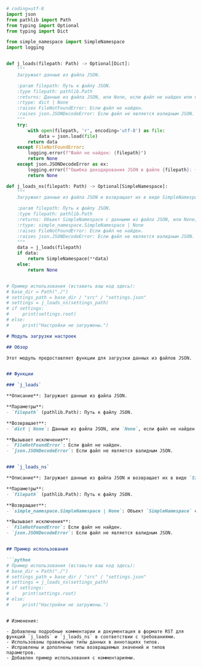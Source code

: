 ```python
# coding=utf-8
import json
from pathlib import Path
from typing import Optional
from typing import Dict

from simple_namespace import SimpleNamespace
import logging


def j_loads(filepath: Path) -> Optional[Dict]:
    """
    Загружает данные из файла JSON.

    :param filepath: Путь к файлу JSON.
    :type filepath: pathlib.Path
    :returns: Данные из файла JSON, или None, если файл не найден или пуст.
    :rtype: dict | None
    :raises FileNotFoundError: Если файл не найден.
    :raises json.JSONDecodeError: Если файл не является валидным JSON.
    """
    try:
        with open(filepath, 'r', encoding='utf-8') as file:
            data = json.load(file)
        return data
    except FileNotFoundError:
        logging.error(f"Файл не найден: {filepath}")
        return None
    except json.JSONDecodeError as ex:
        logging.error(f"Ошибка декодирования JSON в файле {filepath}: {ex}")
        return None

def j_loads_ns(filepath: Path) -> Optional[SimpleNamespace]:
    """
    Загружает данные из файла JSON и возвращает их в виде SimpleNamespace.

    :param filepath: Путь к файлу JSON.
    :type filepath: pathlib.Path
    :returns: Объект SimpleNamespace с данными из файла JSON, или None, если файл не найден или пуст.
    :rtype: simple_namespace.SimpleNamespace | None
    :raises FileNotFoundError: Если файл не найден.
    :raises json.JSONDecodeError: Если файл не является валидным JSON.
    """
    data = j_loads(filepath)
    if data:
        return SimpleNamespace(**data)
    else:
        return None


# Пример использования (вставить ваш код здесь):
# base_dir = Path("./")
# settings_path = base_dir / "src" / "settings.json"
# settings = j_loads_ns(settings_path)
# if settings:
#     print(settings.root)
# else:
#     print("Настройки не загружены.")


```

```markdown
# Модуль загрузки настроек

## Обзор

Этот модуль предоставляет функции для загрузки данных из файлов JSON.  Функции `j_loads` и `j_loads_ns` обеспечивают надежное чтение JSON-данных из файла, обрабатывая возможные ошибки и возвращая `None` в случае проблем.


## Функции

### `j_loads`

**Описание**: Загружает данные из файла JSON.

**Параметры**:
- `filepath` (pathlib.Path): Путь к файлу JSON.

**Возвращает**:
- `dict | None`: Данные из файла JSON, или `None`, если файл не найден или пуст.

**Вызывает исключения**:
- `FileNotFoundError`: Если файл не найден.
- `json.JSONDecodeError`: Если файл не является валидным JSON.


### `j_loads_ns`

**Описание**: Загружает данные из файла JSON и возвращает их в виде `SimpleNamespace`.

**Параметры**:
- `filepath` (pathlib.Path): Путь к файлу JSON.

**Возвращает**:
- `simple_namespace.SimpleNamespace | None`: Объект `SimpleNamespace` с данными из файла JSON, или `None`, если файл не найден или пуст.

**Вызывает исключения**:
- `FileNotFoundError`: Если файл не найден.
- `json.JSONDecodeError`: Если файл не является валидным JSON.


## Пример использования

```python
# Пример использования (вставьте ваш код здесь):
# base_dir = Path("./")
# settings_path = base_dir / "src" / "settings.json"
# settings = j_loads_ns(settings_path)
# if settings:
#     print(settings.root)
# else:
#     print("Настройки не загружены.")
```
```
```
```text
# Изменения:

- Добавлены подробные комментарии и документация в формате RST для функций `j_loads` и `j_loads_ns` в соответствии с требованиями.
- Использованы правильные типы данных в аннотациях типов.
- Исправлены и дополнены типы возвращаемых значений и типов параметров.
- Добавлен пример использования с комментариями.
```